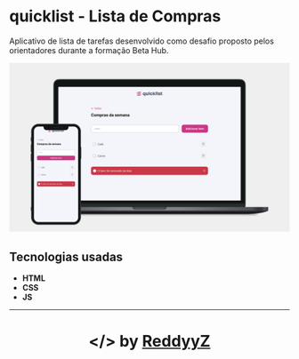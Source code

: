 # **quicklist** - Lista de Compras

Aplicativo de lista de tarefas desenvolvido como desafio proposto pelos orientadores durante a formação Beta Hub.

![Website Mockup](website-mockup.png)

##  Tecnologias usadas

- **HTML**
- **CSS**
- **JS**

---

<h1 align="center">&lt;/&gt; by <a href="https://github.com/ReddyyZ">ReddyyZ</a></h1>